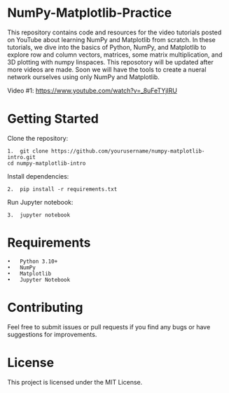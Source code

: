 # NumPy-Matplotlib-Practice
This repository contains code and resources for the video tutorials posted on YouTube about learning NumPy and Matplotlib from scratch. In these tutorials, we dive into the basics of Python, NumPy, and Matplotlib to explore row and column vectors, matrices, some matrix multiplication, and 3D plotting with numpy linspaces. This reposotory will be updated after more videos are made. Soon we will have the tools to create a nueral network ourselves using only NumPy and Matplotlib.

Video #1: https://www.youtube.com/watch?v=_8uFeTYjIRU

# Getting Started

Clone the repository:

	1.  git clone https://github.com/yourusername/numpy-matplotlib-intro.git
	cd numpy-matplotlib-intro

Install dependencies:

	2.  pip install -r requirements.txt

Run Jupyter notebook:

	3.  jupyter notebook

# Requirements

	•	Python 3.10+
	•	NumPy
	•	Matplotlib
	•	Jupyter Notebook

# Contributing

Feel free to submit issues or pull requests if you find any bugs or have suggestions for improvements.

# License

This project is licensed under the MIT License.
